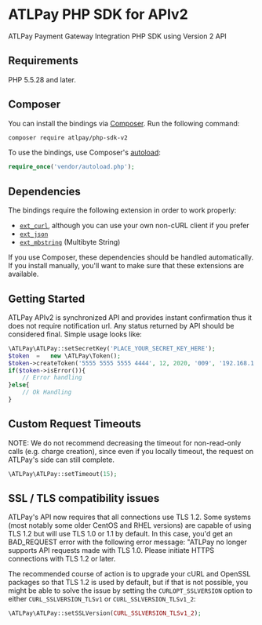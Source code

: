 # ATLPay PHP SDK for APIv2
ATLPay Payment Gateway Integration PHP SDK using Version 2 API
## Requirements

PHP 5.5.28 and later.

## Composer

You can install the bindings via [Composer](http://getcomposer.org/). Run the following command:

```bash
composer require atlpay/php-sdk-v2
```

To use the bindings, use Composer's [autoload](https://getcomposer.org/doc/00-intro.md#autoloading):

```php
require_once('vendor/autoload.php');
```



## Dependencies

The bindings require the following extension in order to work properly:

- [`ext_curl`](https://secure.php.net/manual/en/book.curl.php), although you can use your own non-cURL client if you prefer
- [`ext_json`](https://secure.php.net/manual/en/book.json.php)
- [`ext_mbstring`](https://secure.php.net/manual/en/book.mbstring.php) (Multibyte String)

If you use Composer, these dependencies should be handled automatically. If you install manually, you'll want to make sure that these extensions are available.

## Getting Started
ATLPay APIv2 is synchronized API and provides instant confirmation thus it does not require notification url. Any status returned by API should be considered final. Simple usage looks like:

```php
\ATLPay\ATLPay::setSecretKey('PLACE_YOUR_SECRET_KEY_HERE');
$token	=	new \ATLPay\Token();
$token->createToken('5555 5555 5555 4444', 12, 2020, '009', '192.168.1.1', 'USER SESSION ID', 'user@example.com');
if($token->isError()){
	// Error handling
}else{
	// Ok Handling
}
```

## Custom Request Timeouts
NOTE: We do not recommend decreasing the timeout for non-read-only calls (e.g. charge creation), since even if you locally timeout, the request on ATLPay's side can still complete.
```php
\ATLPay\ATLPay::setTimeout(15);
```

## SSL / TLS compatibility issues
ATLPay's API now requires that all connections use TLS 1.2. Some systems (most notably some older CentOS and RHEL versions) are capable of using TLS 1.2 but will use TLS 1.0 or 1.1 by default. In this case, you'd get an BAD_REQUEST error with the following error message: "ATLPay no longer supports API requests made with TLS 1.0. Please initiate HTTPS connections with TLS 1.2 or later.

The recommended course of action is to upgrade your cURL and OpenSSL packages so that TLS 1.2 is used by default, but if that is not possible, you might be able to solve the issue by setting the `CURLOPT_SSLVERSION` option to either `CURL_SSLVERSION_TLSv1` or `CURL_SSLVERSION_TLSv1_2`:

```php
\ATLPay\ATLPay::setSSLVersion(CURL_SSLVERSION_TLSv1_2);
```
